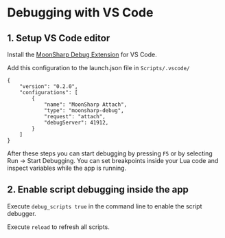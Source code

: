 # Debugging with VS Code

## 1. Setup VS Code editor

Install the [MoonSharp Debug Extension](https://marketplace.visualstudio.com/items?itemName=xanathar.moonsharp-debug) for VS Code.

Add this configuration to the launch.json file in `Scripts/.vscode/`
```
{
    "version": "0.2.0",
    "configurations": [
        {
            "name": "MoonSharp Attach",
            "type": "moonsharp-debug",
            "request": "attach",
            "debugServer": 41912,
        }
    ]
}
```

After these steps you can start debugging by pressing `F5` or by selecting Run -> Start Debugging.
You can set breakpoints inside your Lua code and inspect variables while the app is running.


## 2. Enable script debugging inside the app

Execute `debug_scripts true` in the command line to enable the script debugger.

Execute `reload` to refresh all scripts. 

